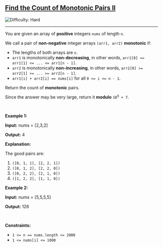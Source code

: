 <h2><a href="https://leetcode.com/problems/find-the-count-of-monotonic-pairs-ii">Find the Count of Monotonic Pairs II</a></h2> <img src='https://img.shields.io/badge/Difficulty-Hard-red' alt='Difficulty: Hard' /><hr><p>You are given an array of <strong>positive</strong> integers <code>nums</code> of length <code>n</code>.</p>

<p>We call a pair of <strong>non-negative</strong> integer arrays <code>(arr1, arr2)</code> <strong>monotonic</strong> if:</p>

<ul>
	<li>The lengths of both arrays are <code>n</code>.</li>
	<li><code>arr1</code> is monotonically <strong>non-decreasing</strong>, in other words, <code>arr1[0] &lt;= arr1[1] &lt;= ... &lt;= arr1[n - 1]</code>.</li>
	<li><code>arr2</code> is monotonically <strong>non-increasing</strong>, in other words, <code>arr2[0] &gt;= arr2[1] &gt;= ... &gt;= arr2[n - 1]</code>.</li>
	<li><code>arr1[i] + arr2[i] == nums[i]</code> for all <code>0 &lt;= i &lt;= n - 1</code>.</li>
</ul>

<p>Return the count of <strong>monotonic</strong> pairs.</p>

<p>Since the answer may be very large, return it <strong>modulo</strong> <code>10<sup>9</sup> + 7</code>.</p>

<p>&nbsp;</p>
<p><strong class="example">Example 1:</strong></p>

<div class="example-block">
<p><strong>Input:</strong> <span class="example-io">nums = [2,3,2]</span></p>

<p><strong>Output:</strong> <span class="example-io">4</span></p>

<p><strong>Explanation:</strong></p>

<p>The good pairs are:</p>

<ol>
	<li><code>([0, 1, 1], [2, 2, 1])</code></li>
	<li><code>([0, 1, 2], [2, 2, 0])</code></li>
	<li><code>([0, 2, 2], [2, 1, 0])</code></li>
	<li><code>([1, 2, 2], [1, 1, 0])</code></li>
</ol>
</div>

<p><strong class="example">Example 2:</strong></p>

<div class="example-block">
<p><strong>Input:</strong> <span class="example-io">nums = [5,5,5,5]</span></p>

<p><strong>Output:</strong> <span class="example-io">126</span></p>
</div>

<p>&nbsp;</p>
<p><strong>Constraints:</strong></p>

<ul>
	<li><code>1 &lt;= n == nums.length &lt;= 2000</code></li>
	<li><code>1 &lt;= nums[i] &lt;= 1000</code></li>
</ul>
